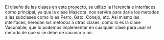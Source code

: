 El diseño de las clases en este proyecto, se utilizo la Herencia e interfaces como principal, ya que la clase Mascota, nos servira para darle los metodos a las subclases como lo es Perro, Gato, Conejo, etc. 
Asi mismo las interfaces, heredan los metodos a otras clases, como lo es la clase Vacunable, que lo podemos implementar en cualquier clase para usar el metodo de que si se debe de vacunar o no.
